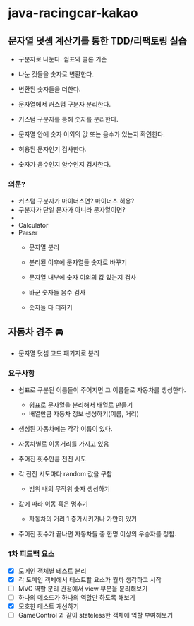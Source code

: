 # java-racingcar-kakao


## 문자열 덧셈 계산기를 통한 TDD/리팩토링 실습

- 구분자로 나눈다. 쉼표와 콜론 기준
- 나눈 것들을 숫자로 변환한다.
- 변환된 숫자들을 더한다.

- 문자열에서 커스텀 구분자 분리한다.
- 커스텀 구분자를 통해 숫자를 분리한다.

- 문자열 안에 숫자 이외의 값 또는 음수가 있는지 확인한다.
- 허용된 문자인기 검사한다.
- 숫자가 음수인지 양수인지 검사한다.

### 의문?

- 커스텀 구분자가 마이너스면? 마이너스 허용?
- 구분자가 단일 문자가 아니라 문자열이면?
- 
- Calculator
- Parser
  - 문자열 분리
  - 분리된 이후에 문자열들 숫자로 바꾸기
  - 문자열 내부에 숫자 이외의 값 있는지 검사
  - 바꾼 숫자들 음수 검사

  - 숫자들 다 더하기

## 자동차 경주 🚘
- 문자열 덧셈 코드 패키지로 분리

### 요구사항
- 쉼표로 구분된 이름들이 주어지면 그 이름들로 자동차를 생성한다.
  - 쉼표로 문자열을 분리해서 배열로 만들기
  - 배열만큼 자동차 정보 생성하기(이름, 거리)
- 생성된 자동차에는 각각 이름이 있다.
- 자동차별로 이동거리를 가지고 있음

- 주어진 횟수만큼 전진 시도
- 각 전진 시도마다 random 값을 구함
  - 범위 내의 무작위 숫자 생성하기
- 값에 따라 이동 혹은 멈추기
  - 자동차의 거리 1 증가시키거나 가만히 있기

- 주어진 횟수가 끝나면 자동차들 중 한명 이상의 우승자를 정함.

### 1차 피드백 요소

- [x] 도메인 객체별 테스트 분리
- [x] 각 도메인 객체에서 테스트할 요소가 뭘까 생각하고 시작
- [ ] MVC 역할 분리 관점에서 view 부분을 분리해보기
- [ ] 하나의 메소드가 하나의 역할만 하도록 해보기
- [x] 모호한 테스트 개선하기
- [ ] GameControl 과 같이 stateless한 객체에 역할 부여해보기